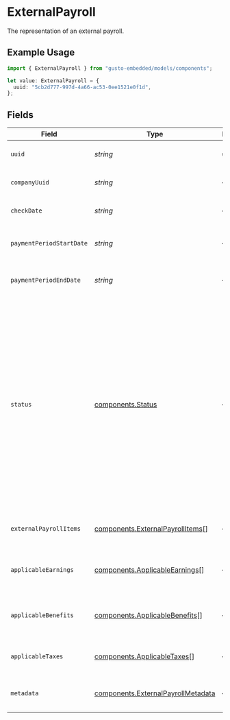 # ExternalPayroll

The representation of an external payroll.

## Example Usage

```typescript
import { ExternalPayroll } from "gusto-embedded/models/components";

let value: ExternalPayroll = {
  uuid: "5cb2d777-997d-4a66-ac53-0ee1521e0f1d",
};
```

## Fields

| Field                                                                                                                                                                                                                                                                                   | Type                                                                                                                                                                                                                                                                                    | Required                                                                                                                                                                                                                                                                                | Description                                                                                                                                                                                                                                                                             |
| --------------------------------------------------------------------------------------------------------------------------------------------------------------------------------------------------------------------------------------------------------------------------------------- | --------------------------------------------------------------------------------------------------------------------------------------------------------------------------------------------------------------------------------------------------------------------------------------- | --------------------------------------------------------------------------------------------------------------------------------------------------------------------------------------------------------------------------------------------------------------------------------------- | --------------------------------------------------------------------------------------------------------------------------------------------------------------------------------------------------------------------------------------------------------------------------------------- |
| `uuid`                                                                                                                                                                                                                                                                                  | *string*                                                                                                                                                                                                                                                                                | :heavy_check_mark:                                                                                                                                                                                                                                                                      | The UUID of the external payroll.                                                                                                                                                                                                                                                       |
| `companyUuid`                                                                                                                                                                                                                                                                           | *string*                                                                                                                                                                                                                                                                                | :heavy_minus_sign:                                                                                                                                                                                                                                                                      | The UUID of the company.                                                                                                                                                                                                                                                                |
| `checkDate`                                                                                                                                                                                                                                                                             | *string*                                                                                                                                                                                                                                                                                | :heavy_minus_sign:                                                                                                                                                                                                                                                                      | External payroll's check date.                                                                                                                                                                                                                                                          |
| `paymentPeriodStartDate`                                                                                                                                                                                                                                                                | *string*                                                                                                                                                                                                                                                                                | :heavy_minus_sign:                                                                                                                                                                                                                                                                      | External payroll's pay period start date.                                                                                                                                                                                                                                               |
| `paymentPeriodEndDate`                                                                                                                                                                                                                                                                  | *string*                                                                                                                                                                                                                                                                                | :heavy_minus_sign:                                                                                                                                                                                                                                                                      | External payroll's pay period end date.                                                                                                                                                                                                                                                 |
| `status`                                                                                                                                                                                                                                                                                | [components.Status](../../models/components/status.md)                                                                                                                                                                                                                                  | :heavy_minus_sign:                                                                                                                                                                                                                                                                      | The status of the external payroll. The status will be `unprocessed` when the external payroll is created and transition to `processed` once tax liabilities are entered and finalized.  Once in the `processed` status all actions that can edit an external payroll will be disabled. |
| `externalPayrollItems`                                                                                                                                                                                                                                                                  | [components.ExternalPayrollItems](../../models/components/externalpayrollitems.md)[]                                                                                                                                                                                                    | :heavy_minus_sign:                                                                                                                                                                                                                                                                      | External payroll items for employees                                                                                                                                                                                                                                                    |
| `applicableEarnings`                                                                                                                                                                                                                                                                    | [components.ApplicableEarnings](../../models/components/applicableearnings.md)[]                                                                                                                                                                                                        | :heavy_minus_sign:                                                                                                                                                                                                                                                                      | Applicable earnings based on company provisioning.                                                                                                                                                                                                                                      |
| `applicableBenefits`                                                                                                                                                                                                                                                                    | [components.ApplicableBenefits](../../models/components/applicablebenefits.md)[]                                                                                                                                                                                                        | :heavy_minus_sign:                                                                                                                                                                                                                                                                      | Applicable benefits based on company provisioning.                                                                                                                                                                                                                                      |
| `applicableTaxes`                                                                                                                                                                                                                                                                       | [components.ApplicableTaxes](../../models/components/applicabletaxes.md)[]                                                                                                                                                                                                              | :heavy_minus_sign:                                                                                                                                                                                                                                                                      | Applicable taxes based on company provisioning.                                                                                                                                                                                                                                         |
| `metadata`                                                                                                                                                                                                                                                                              | [components.ExternalPayrollMetadata](../../models/components/externalpayrollmetadata.md)                                                                                                                                                                                                | :heavy_minus_sign:                                                                                                                                                                                                                                                                      | Stores metadata of the external payroll.                                                                                                                                                                                                                                                |